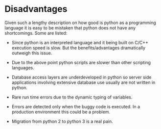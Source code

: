 # Disadvantages

Given such a lengthy description on how good is python as a programming language it is easy to be
mistaken that python does not have any shortcomings. Some are listed:

* Since python is an interpreted language and it being built on C/C++ execution speed is slow. But
the benefits/advantages dramatically outweigh this issue.

* Due to the above point python scripts are slower than other scripting languages.

* Database access layers are underdeveloped in python so server side applications involving extensive
database use usually are not written in python.

* Rare run time errors due to the dynamic typing of variables.

* Errors are detected only when the buggy code is executed. In a production environment this could
be a problem.

* Migration from python 2 to python 3 is a real pain.
